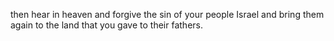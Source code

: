 then hear in heaven and forgive the sin of your people Israel and bring them again to the land that you gave to their fathers.
